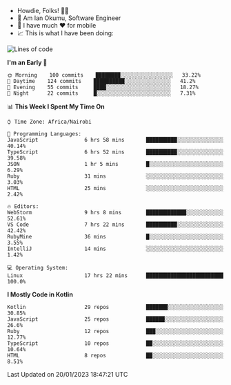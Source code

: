 
* Howdie, Folks! 👋🤓
* 🤪 Am Ian Okumu, Software Engineer
* 📱 I have much ❤️ for mobile
* 📈 This is what I have been doing:
  
<!-- <a href="https://otsembo.github.io/OtsemboPortfolio/" style="margin-right:.5%; margin-top=.5%;">
  <img align="center" src="https://github-readme-stats.vercel.app/api/top-langs/?username=otsembo&layout=compact" />
</a> -->

<!--START_SECTION:waka-->
![Lines of code](https://img.shields.io/badge/From%20Hello%20World%20I%27ve%20Written-897%20Thousand%20lines%20of%20code-blue)

**I'm an Early 🐤** 

```text
🌞 Morning    100 commits    ████████░░░░░░░░░░░░░░░░░   33.22% 
🌆 Daytime    124 commits    ██████████░░░░░░░░░░░░░░░   41.2% 
🌃 Evening    55 commits     ████░░░░░░░░░░░░░░░░░░░░░   18.27% 
🌙 Night      22 commits     █░░░░░░░░░░░░░░░░░░░░░░░░   7.31%

```


📊 **This Week I Spent My Time On** 

```text
⌚︎ Time Zone: Africa/Nairobi

💬 Programming Languages: 
JavaScript               6 hrs 58 mins       ██████████░░░░░░░░░░░░░░░   40.14% 
TypeScript               6 hrs 52 mins       ██████████░░░░░░░░░░░░░░░   39.58% 
JSON                     1 hr 5 mins         █░░░░░░░░░░░░░░░░░░░░░░░░   6.29% 
Ruby                     31 mins             ░░░░░░░░░░░░░░░░░░░░░░░░░   3.03% 
HTML                     25 mins             ░░░░░░░░░░░░░░░░░░░░░░░░░   2.42%

🔥 Editors: 
WebStorm                 9 hrs 8 mins        █████████████░░░░░░░░░░░░   52.61% 
VS Code                  7 hrs 22 mins       ██████████░░░░░░░░░░░░░░░   42.42% 
RubyMine                 36 mins             █░░░░░░░░░░░░░░░░░░░░░░░░   3.55% 
IntelliJ                 14 mins             ░░░░░░░░░░░░░░░░░░░░░░░░░   1.42%

💻 Operating System: 
Linux                    17 hrs 22 mins      █████████████████████████   100.0%

```

**I Mostly Code in Kotlin** 

```text
Kotlin                   29 repos            ███████░░░░░░░░░░░░░░░░░░   30.85% 
JavaScript               25 repos            ██████░░░░░░░░░░░░░░░░░░░   26.6% 
Ruby                     12 repos            ███░░░░░░░░░░░░░░░░░░░░░░   12.77% 
TypeScript               10 repos            ██░░░░░░░░░░░░░░░░░░░░░░░   10.64% 
HTML                     8 repos             ██░░░░░░░░░░░░░░░░░░░░░░░   8.51%

```



 Last Updated on 20/01/2023 18:47:21 UTC
<!--END_SECTION:waka-->

<br />
<br />
<br />
<br />
<br />
  
  </div>
<!---
otsembo/otsembo is a ✨ special ✨ repository because its `README.md` (this file) appears on your GitHub profile.
You can click the Preview link to take a look at your changes.
--->
